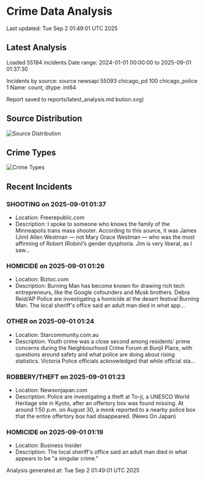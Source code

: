# Crime Data Analysis
Last updated: Tue Sep  2 01:49:01 UTC 2025

## Latest Analysis

Loaded 55194 incidents
Date range: 2024-01-01 00:00:00 to 2025-09-01 01:37:30

Incidents by source:
source
newsapi           55093
chicago_pd          100
chicago_police        1
Name: count, dtype: int64

Report saved to reports/latest_analysis.md
bution.svg)

## Source Distribution
![Source Distribution](images/source_distribution.svg)

## Crime Types
![Crime Types](images/crime_types.svg)

## Recent Incidents

### SHOOTING on 2025-09-01 01:37
- Location: Freerepublic.com
- Description: I spoke to someone who knows the family of the Minneapolis trans mass shooter. According to this source, it was James (Jim) Allen Westman — not Mary Grace Westman — who was the most affirming of Robert (Robin)’s gender dysphoria. Jim is very liberal, as I saw…


### HOMICIDE on 2025-09-01 01:26
- Location: Biztoc.com
- Description: Burning Man has become known for drawing rich tech entrepreneurs, like the Google cofounders and Musk brothers.
Debra Reid/AP
Police are investigating a homicide at the desert festival Burning Man.
The local sheriff's office said an adult man died in what app…


### OTHER on 2025-09-01 01:24
- Location: Starcommunity.com.au
- Description: Youth crime was a close second among residents’ prime concerns during the Neighbourhood Crime Forum at Bunjil Place, with questions around safety and what police are doing about rising statistics. Victoria Police officials acknowledged that while official sta…


### ROBBERY/THEFT on 2025-09-01 01:23
- Location: Newsonjapan.com
- Description: Police are investigating a theft at To-ji, a UNESCO World Heritage site in Kyoto, after an offertory box was found missing. At around 1:50 p.m. on August 30, a monk reported to a nearby police box that the entire offertory box had disappeared. (News On Japan)


### HOMICIDE on 2025-09-01 01:19
- Location: Business Insider
- Description: The local sheriff's office said an adult man died in what appears to be "a singular crime."

Analysis generated at: Tue Sep  2 01:49:01 UTC 2025
